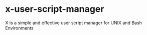 # x-user-script-manager
X is a simple and effective user script manager for UNIX and Bash Environments
